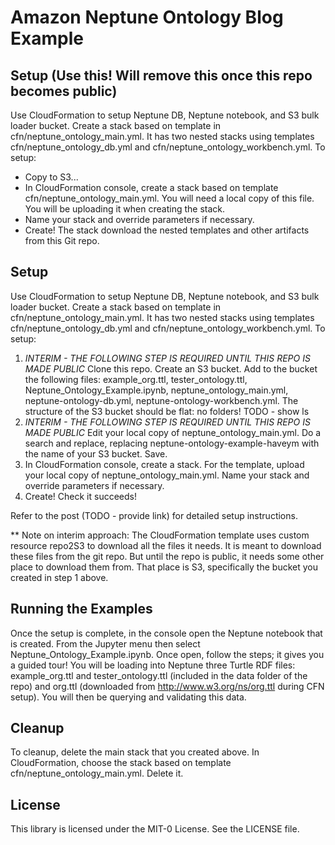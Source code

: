 # Amazon Neptune Ontology Blog Example

## Setup (Use this! Will remove this once this repo becomes public)
Use CloudFormation to setup Neptune DB, Neptune notebook, and S3 bulk loader bucket. Create a stack based on template in cfn/neptune_ontology_main.yml. It has two nested stacks using templates cfn/neptune_ontology_db.yml and cfn/neptune_ontology_workbench.yml. To setup:

- Copy to S3... 
- In CloudFormation console, create a stack based on template cfn/neptune_ontology_main.yml. You will need a local copy of this file. You will be uploading it when creating the stack.
- Name your stack and override parameters if necessary.
- Create! The stack download the nested templates and other artifacts from this Git repo.


## Setup 
Use CloudFormation to setup Neptune DB, Neptune notebook, and S3 bulk loader bucket. Create a stack based on template in cfn/neptune_ontology_main.yml. It has two nested stacks using templates cfn/neptune_ontology_db.yml and cfn/neptune_ontology_workbench.yml. To setup:

1. *INTERIM - THE FOLLOWING STEP IS REQUIRED UNTIL THIS REPO IS MADE PUBLIC* Clone this repo. Create an S3 bucket. Add to the bucket the following files: example_org.ttl, tester_ontology.ttl, Neptune_Ontology_Example.ipynb, neptune_ontology_main.yml, neptune-ontology-db.yml, neptune-ontology-workbench.yml. The structure of the S3 bucket should be flat: no folders! TODO - show ls 
2. *INTERIM - THE FOLLOWING STEP IS REQUIRED UNTIL THIS REPO IS MADE PUBLIC* Edit your local copy of neptune_ontology_main.yml. Do a search and replace, replacing neptune-ontology-example-haveym with the name of your S3 bucket. Save.
3. In CloudFormation console, create a stack. For the template, upload your local copy of neptune_ontology_main.yml. Name your stack and override parameters if necessary.
4. Create! Check it succeeds!

Refer to the post (TODO - provide link) for detailed setup instructions.

** Note on interim approach: The CloudFormation template uses custom resource repo2S3 to download all the files it needs. It is meant to download these files from the git repo. But until the repo is public, it needs some other place to download them from. That place is S3, specifically the bucket you created in step 1 above. 

## Running the Examples
Once the setup is complete, in the console open the Neptune notebook that is created. From the Jupyter menu then select Neptune_Ontology_Example.ipynb. Once open, follow the steps; it gives you a guided tour! You will be loading into Neptune three Turtle RDF files: example_org.ttl and tester_ontology.ttl (included in the data folder of the repo) and org.ttl (downloaded from http://www.w3.org/ns/org.ttl during CFN setup). You will then be querying and validating this data. 

## Cleanup
To cleanup, delete the main stack that you created above. In CloudFormation, choose the stack based on template cfn/neptune_ontology_main.yml. Delete it.

## License
This library is licensed under the MIT-0 License. See the LICENSE file.

